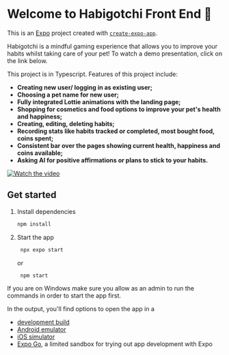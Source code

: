 # Welcome to Habigotchi Front End 👋

This is an [Expo](https://expo.dev) project created with [`create-expo-app`](https://www.npmjs.com/package/create-expo-app).

Habigotchi is a mindful gaming experience that allows you to improve your habits whilst taking care of your pet!
To watch a demo presentation, click on the link below.

This project is in Typescript. 
Features of this project include: 
+ **Creating new user/ logging in as existing user;** 
+ **Choosing a pet name for new user;** 
+ **Fully integrated Lottie animations with the landing page;** 
+ **Shopping for cosmetics and food options to improve your pet's health and happiness;** 
+ **Creating, editing, deleting habits;** 
+ **Recording stats like habits tracked or completed, most bought food, coins spent;** 
+ **Consistent bar over the pages showing current health, happiness and coins available;** 
+ **Asking AI for positive affirmations or plans to stick to your habits.** 

[![Watch the video](https://img.youtube.com/vi/L1RHwscyn30/0.jpg)](https://youtu.be/L1RHwscyn30)

## Get started

1. Install dependencies

   ```bash
   npm install
   ```

2. Start the app

   ```bash
    npx expo start
   ```
   or
   ```
    npm start
   ```
If you are on Windows make sure you allow as an admin to run the commands in order to start the app first.

In the output, you'll find options to open the app in a

- [development build](https://docs.expo.dev/develop/development-builds/introduction/)
- [Android emulator](https://docs.expo.dev/workflow/android-studio-emulator/)
- [iOS simulator](https://docs.expo.dev/workflow/ios-simulator/)
- [Expo Go](https://expo.dev/go), a limited sandbox for trying out app development with Expo



